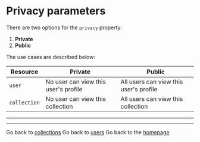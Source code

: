 # Privacy parameters
There are two options for the `privacy` property:
1. **Private**
2. **Public**

The use cases are described below:

| Resource | Private | Public |
| ------------- | ----------- | ----------- |
| `user` | No user can view this user's profile | All users can view this user's profile |
| `collection` |  No user can view this collection | All users can view this collection  |

---

---
Go back to [collections](./Resources/collections.md)
Go back to [users](./Resources/user.md)
Go back to the [homepage](https://cnjoyce1225.github.io/the-archivist/)
